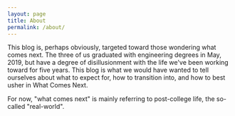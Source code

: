 ```yaml
---
layout: page
title: About
permalink: /about/
---
```


This blog is, perhaps obviously, targeted toward those wondering what comes next. The three of us graduated with engineering degrees in May, 2019, but have a degree of disillusionment with the life we've been working toward for five years. This blog is what we would have wanted to tell ourselves about what to expect for, how to transition into, and how to best usher in What Comes Next.

For now, "what comes next" is mainly referring to post-college life, the so-called "real-world".


